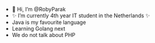 - 👋 Hi, I’m @RobyParak
- ✨ I’m currently 4th year IT student in the Netherlands ✨
- Java is my favourite language
- Learning Golang next 
- We do not talk about PHP 

<!---
RobyParak/RobyParak is a ✨ special ✨ repository because its `README.md` (this file) appears on your GitHub profile.
You can click the Preview link to take a look at your changes.
--->
